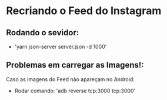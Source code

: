 # Recriando o Feed do Instagram

## Rodando o sevidor:
 - 'yarn json-server server.json -d 1000'

## Problemas em carregar as Imagens!:
Caso as imagens do Feed não apareçam no Android:
  - Rodar comando: 'adb reverse tcp:3000 tcp:3000'
